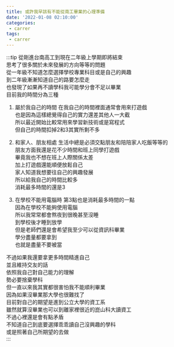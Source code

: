 ```yaml
---
title: 或許我早該有不能從南工畢業的心理準備
date: '2022-01-08 02:10:00'
categories:
 - carrer
tags:
 - carrer
---
```


:::tip
從剛進台南高工到現在二年級上學期即將結束  
思考了很多關於未來發展的方向等等的問題  
從一年級不知道怎麼選擇學校專業科目或是自己的興趣  
到二年級漸漸知道自己的路要怎麼走  
也發現了如果再不讀學科我可能學分會不足以畢業  
目前我的時間分為三種  

1. 屬於我自己的時間
在我自己的時間裡面通常會用來打遊戲  
也是因為這樣總覺得自己的實力還差其他人一大截  
所以最近開始比較常用來學習新技術或是寫程式  
但自己的時間扣掉2和3其實所剩不多  

2. 和家人、朋友相處
生活中總是必須交點朋友和陪陪家人吃飯等等的  
朋友方面我還是花不少時間和班上同學打遊戲  
畢竟我也不想在班上人際關係太差  
加上打遊戲還能順便放鬆自己  
家人知道我想要往自己的興趣發展  
所以給我自己的時間比較多  
消耗最多時間的還是3  

3. 在學校不能用電腦時
第3點也是消耗最多時間的一點  
因為在學校不能夠使用電腦  
所以我常常都會熬夜到很晚甚至沒睡  
到學校後才睡到放學  
但是老師們還是會希望我至少可以從資訊科畢業  
學分盡量都要拿到  
也就是盡量不要被當  

不過如果我還要拿更多時間精進自己  
並且維持交友的話  
依照我自己對自己能力的理解  
勢必要捨棄學科  
但一直以來我其實都很害怕我不能順利畢業  
因為如果沒畢業那大學也很難找了  
目前對自己的期望是進到公立大學的資工系  
雖然就算沒畢業也可以到離家裡很近的崑山科大讀資工  
不過心裡還是會有點矛盾  
不知道自己到底要選擇乖乖讀自己沒興趣的學科  
或是照著自己所期望的去做  
:::